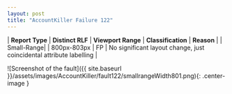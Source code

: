 ```yaml
---
layout: post
title: "AccountKiller Failure 122"
---
```

| **Report Type** | **Distinct RLF** | **Viewport Range** | **Classification** | **Reason** |
| Small-Range|  | 800px-803px | FP | No significant layout change, just coincidental attribute labelling | 

![Screenshot of the fault]({{ site.baseurl }}/assets/images/AccountKiller/fault122/smallrangeWidth801.png){: .center-image }